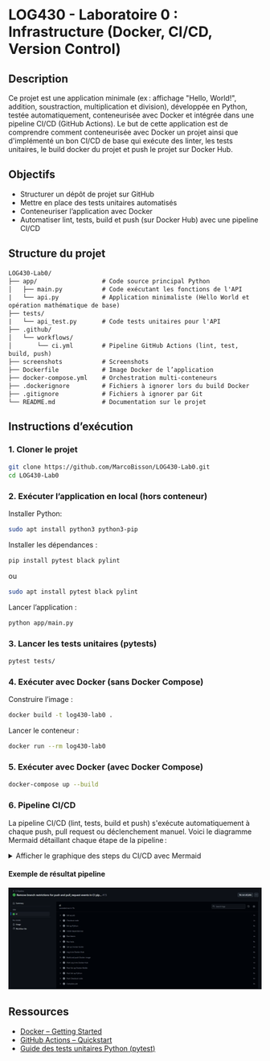 # LOG430 - Laboratoire 0 : Infrastructure (Docker, CI/CD, Version Control)

## Description
 
Ce projet est une application minimale (ex : affichage "Hello, World!", addition, soustraction, multiplication et division), développée en Python, testée automatiquement, conteneurisée avec Docker et intégrée dans une pipeline CI/CD (GitHub Actions). Le but de cette application est de comprendre comment conteneurisée avec Docker un projet ainsi que d'implémenté un bon CI/CD de base qui exécute des linter, les tests unitaires, le build docker du projet et push le projet sur Docker Hub.

## Objectifs

- Structurer un dépôt de projet sur GitHub
- Mettre en place des tests unitaires automatisés
- Conteneuriser l’application avec Docker
- Automatiser lint, tests, build et push (sur Docker Hub) avec une pipeline CI/CD

## Structure du projet

```
LOG430-Lab0/
├── app/                  # Code source principal Python
│   ├── main.py           # Code exécutant les fonctions de l'API
|   └── api.py            # Application minimaliste (Hello World et opération mathématique de base)
├── tests/
|   └── api_test.py       # Code tests unitaires pour l'API
├── .github/
│   └── workflows/
│       └── ci.yml        # Pipeline GitHub Actions (lint, test, build, push)
├── screenshots           # Screenshots
├── Dockerfile            # Image Docker de l’application
├── docker-compose.yml    # Orchestration multi-conteneurs
├── .dockerignore         # Fichiers à ignorer lors du build Docker
├── .gitignore            # Fichiers à ignorer par Git
└── README.md             # Documentation sur le projet
```

## Instructions d’exécution

### 1. Cloner le projet

```bash
git clone https://github.com/MarcoBisson/LOG430-Lab0.git
cd LOG430-Lab0
```

### 2. Exécuter l’application en local (hors conteneur)
Installer Python:
```bash
sudo apt install python3 python3-pip
```

Installer les dépendances :
```bash
pip install pytest black pylint
```
ou
```bash
sudo apt install pytest black pylint
```

Lancer l’application :
```bash
python app/main.py
```

### 3. Lancer les tests unitaires (pytests)

```bash
pytest tests/
```

### 4. Exécuter avec Docker (sans Docker Compose)

Construire l’image :
```bash
docker build -t log430-lab0 .
```

Lancer le conteneur :
```bash
docker run --rm log430-lab0
```

### 5. Exécuter avec Docker (avec Docker Compose)

```bash
docker-compose up --build
```

### 6. Pipeline CI/CD

La pipeline CI/CD (lint, tests, build et push) s'exécute automatiquement à chaque push, pull request ou déclenchement manuel. Voici le diagramme Mermaid détaillant chaque étape de la pipeline :

<details>
<summary>Afficher le graphique des steps du CI/CD avec Mermaid</summary>

```mermaid
flowchart TD
    A["Checkout code"]
    B["Set up Python"]
    C["Install dependencies: pylint, black, pytest"]
    D["Run linters: pylint, black"]
    E["Run tests: pytest"]
    F["Set up Docker Buildx"]
    G["Log in to Docker Hub"]
    H["Build and push Docker image"]

    A --> B
    B --> C
    C --> D
    D --> E
    E --> F
    F --> G
    G --> H

```
</details>

#### Exemple de résultat pipeline

![Workflow passed!](screenshots/CIisWorking.png)

## Ressources

- [Docker – Getting Started](https://docs.docker.com/get-started/)
- [GitHub Actions – Quickstart](https://docs.github.com/en/actions/quickstart)
- [Guide des tests unitaires Python (pytest)](https://docs.pytest.org/en/stable/)

